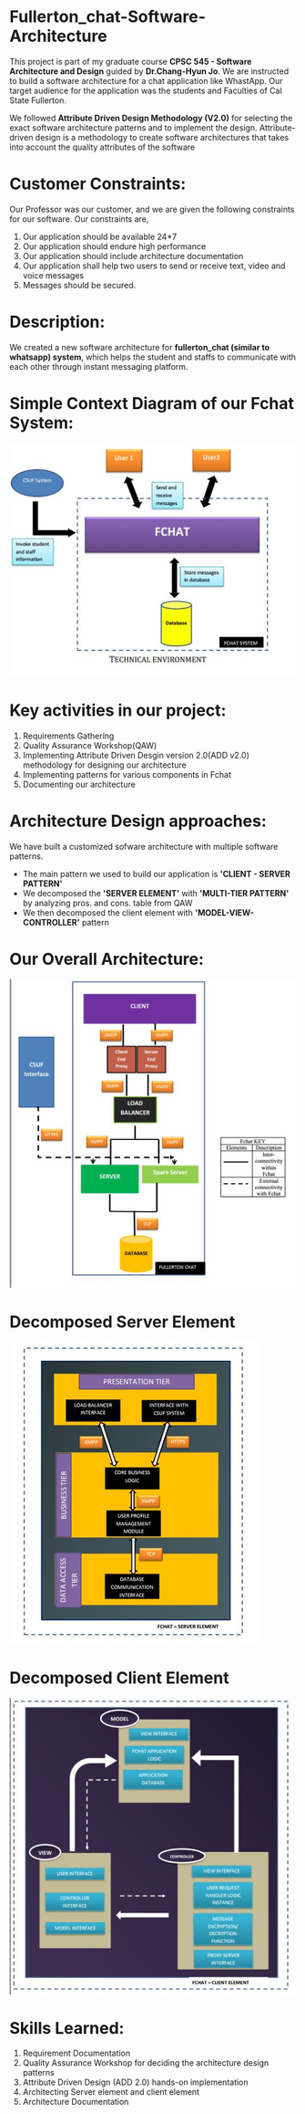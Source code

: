 # Fullerton_chat-Software-Architecture

This project is part of my graduate course **CPSC 545 - Software Architecture and Design** guided by **Dr.Chang-Hyun Jo**. We are instructed to build a software architecture for a chat application like WhastApp. Our target audience for the application was the students and Faculties of Cal State Fullerton. 

We followed **Attribute Driven Design Methodology (V2.0)** for selecting the exact software architecture patterns and to implement the design. Attribute-driven design is a methodology to create software architectures that takes into account the quality attributes of the software


# Customer Constraints:
Our Professor was our customer, and we are given the following constraints for our software. Our constraints are,
1. Our application should be available 24*7 
2. Our application should endure high performance
3. Our application should include architecture documentation
4. Our application shall help two users to send or receive text, video and voice messages
5. Messages should be secured. 

# Description:
We created a new software architecture for **fullerton_chat (similar to whatsapp) system**, which helps the student and staffs to communicate with each other through instant messaging platform.

# Simple Context Diagram of our Fchat System:
![Context Diagram](https://raw.githubusercontent.com/deepu2010/Fullerton_chat-Software-Architecture/master/Fchat%20context%20diagram.JPG)


# Key activities in our project:
1. Requirements Gathering
2. Quality Assurance Workshop(QAW)
3. Implementing Attribute Driven Desgin version 2.0(ADD v2.0) methodology for designing our architecture
4. Implementing patterns for various components in Fchat
5. Documenting our architecture

# Architecture Design approaches:

We have built a customized sofware architecture with multiple software patterns. 

- The main pattern we used to build our application is **'CLIENT - SERVER PATTERN'**
- We decomposed the **'SERVER ELEMENT'** with **'MULTI-TIER PATTERN'** by analyzing pros. and cons. table from QAW
- We then decomposed the client element with **'MODEL-VIEW-CONTROLLER'** pattern


# Our Overall Architecture:

![Fchat](https://raw.githubusercontent.com/deepu2010/Fullerton_chat-Software-Architecture/master/Server%20Side%20Architecture%20of%20Fchat.JPG)

# Decomposed Server Element
![Server](https://raw.githubusercontent.com/deepu2010/Fullerton_chat-Software-Architecture/master/Server%20element.JPG)

# Decomposed Client Element
![Client](https://raw.githubusercontent.com/deepu2010/Fullerton_chat-Software-Architecture/master/client%20element.JPG)

# Skills Learned:

1. Requirement Documentation
2. Quality Assurance Workshop for deciding the architecture design patterns
3. Attribute Driven Design (ADD 2.0) hands-on implementation
4. Architecting Server element and client element
5. Architecture Documentation



